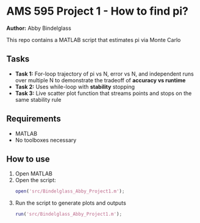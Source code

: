 # AMS 595 Project 1 - How to find pi?
**Author:** Abby Bindelglass

This repo contains a MATLAB script that estimates pi via Monte Carlo

## Tasks
- **Task 1:** For-loop trajectory of pi vs N, error vs N, and independent runs over multiple N to demonstrate the tradeoff of **accuracy vs runtime**
- **Task 2:** Uses while-loop with **stability** stopping
- **Task 3:** Live scatter plot function that streams points and stops on the same stability rule

## Requirements
- MATLAB
- No toolboxes necessary

## How to use
1. Open MATLAB
2. Open the script:
   ```matlab
   open('src/Bindelglass_Abby_Project1.m');
   ```
3. Run the script to generate plots and outputs
   ```matlab
   run('src/Bindelglass_Abby_Project1.m');
   ```
